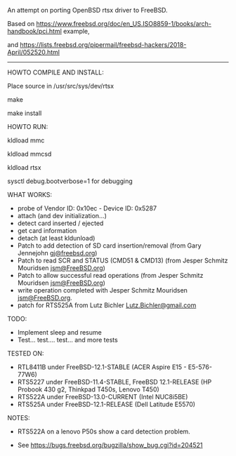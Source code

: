 
An attempt on porting OpenBSD rtsx driver to FreeBSD.

Based on https://www.freebsd.org/doc/en_US.ISO8859-1/books/arch-handbook/pci.html example,

and https://lists.freebsd.org/pipermail/freebsd-hackers/2018-April/052520.html

--------------------------------------------------------------------------

HOWTO COMPILE AND INSTALL:

Place source in /usr/src/sys/dev/rtsx

make

make install

HOWTO RUN:

kldload mmc

kldload mmcsd

kldload rtsx

sysctl debug.bootverbose=1 for debugging

WHAT WORKS:

 - probe of Vendor ID: 0x10ec - Device ID: 0x5287
 - attach (and dev initialization...)
 - detect card inserted / ejected
 - get card information
 - detach (at least kldunload)
 - Patch to add detection of SD card insertion/removal (from Gary Jennejohn <gj@freebsd.org>)
 - Patch to read SCR and STATUS (CMD51 & CMD13) (from Jesper Schmitz Mouridsen <jsm@FreeBSD.org>)
 - Patch to allow successful read operations (from Jesper Schmitz Mouridsen <jsm@FreeBSD.org>)
 - write operation completed with Jesper Schmitz Mouridsen <jsm@FreeBSD.org>.
 - patch for RTS525A from Lutz Bichler <Lutz.Bichler@gmail.com>

TODO:

 - Implement sleep and resume
 - Test... test.... test... and more tests

TESTED ON:

 - RTL8411B under FreeBSD-12.1-STABLE (ACER Aspire E15 - E5-576-77W6)
 - RTS5227  under FreeBSD-11.4-STABLE, FreeBSD 12.1-RELEASE (HP Probook 430 g2, Thinkpad T450s, Lenovo T450)
 - RTS522A  under FreeBSD-13.0-CURRENT (Intel NUC8i5BE)
 - RTS525A  under FreeBSD-12.1-RELEASE (Dell Latitude E5570)

NOTES:
 
 - RTS522A on a lenovo P50s show a card detection problem.

 - See https://bugs.freebsd.org/bugzilla/show_bug.cgi?id=204521
